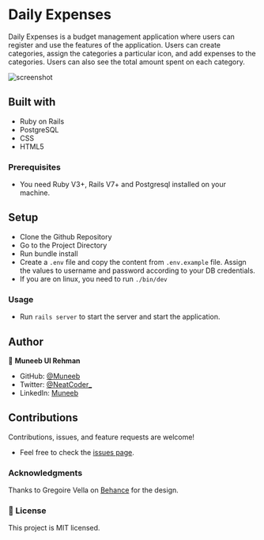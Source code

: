 # Daily Expenses

Daily Expenses is a budget management application where users can register and use the features of the application. Users can create categories, assign the categories a particular icon, and add expenses to the categories. Users can also see the total amount spent on each category.

![screenshot](./gif.gif)

## Built with

- Ruby on Rails
- PostgreSQL
- CSS
- HTML5

### Prerequisites

- You need Ruby V3+, Rails V7+ and Postgresql installed on your machine.

## Setup

- Clone the Github Repository
- Go to the Project Directory
- Run bundle install
- Create a `.env` file and copy the content from `.env.example` file. Assign the values to username and password according to your DB credentials.
- If you are on linux, you need to run `./bin/dev`

### Usage

- Run `rails server` to start the server and start the application.

## Author

👤 **Muneeb Ul Rehman**

- GitHub: [@Muneeb](https://github.com/muneebulrehman)
- Twitter: [@NeatCoder\_](https://twitter.com/NeatCoder_)
- LinkedIn: [Muneeb](https://www.linkedin.com/in/muneebulrehman/)

## Contributions

Contributions, issues, and feature requests are welcome!

- Feel free to check the [issues page](https://github.com/muneebulrehman/daily-expenses/issues).

### Acknowledgments

Thanks to Gregoire Vella on [Behance](https://www.behance.net/gregoirevella) for the design.

### 📝 License

This project is MIT licensed.
